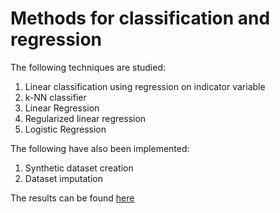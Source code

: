 # Methods for classification and regression
The following techniques are studied:  
1. Linear classification using regression on indicator variable
2. k-NN classifier
3. Linear Regression
4. Regularized linear regression
5. Logistic Regression

The following have also been implemented:
1. Synthetic dataset creation
2. Dataset imputation

The results can be found [here](https://github.com/shubhangighosh/Methods-of-classification-and-regression/blob/master/Results.pdf)
